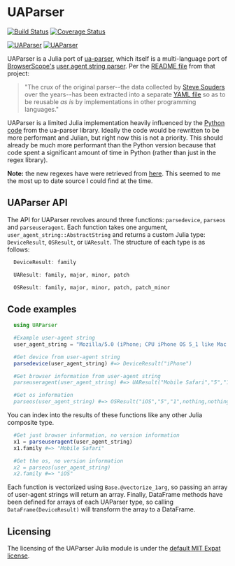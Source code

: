 # UAParser

[![Build Status](https://travis-ci.org/JuliaWeb/UAParser.jl.svg?branch=master)](https://travis-ci.org/JuliaWeb/UAParser.jl)
[![Coverage Status](https://coveralls.io/repos/JuliaWeb/UAParser.jl/badge.svg)](https://coveralls.io/r/JuliaWeb/UAParser.jl)

[![UAParser](http://pkg.julialang.org/badges/UAParser_0.3.svg)](http://pkg.julialang.org/?pkg=UAParser&ver=0.3)
[![UAParser](http://pkg.julialang.org/badges/UAParser_0.4.svg)](http://pkg.julialang.org/?pkg=UAParser&ver=0.4)

UAParser is a Julia port of [ua-parser](https://github.com/tobie/ua-parser), which itself is a multi-language port of [BrowserScope's](http://www.browserscope.org) [user agent string parser](http://code.google.com/p/ua-parser/). Per the [README file](https://github.com/tobie/ua-parser/blob/master/README.markdown) from that project:

> "The crux of the original parser--the data collected by [Steve Souders](http://stevesouders.com/) over the years--has been extracted into a separate [YAML file](https://github.com/tobie/ua-parser/blob/master/regexes.yaml) so as to be reusable _as is_ by implementations in other programming languages."

UAParser is a limited Julia implementation heavily influenced by the [Python code](https://github.com/tobie/ua-parser/tree/master/py) from the ua-parser
library.  Ideally the code would be rewritten to be more performant and Julian, but right now this is not a priority.  This should already be much more
performant than the Python version because that code spent a significant amount of time in Python (rather than just in the regex library).

**Note:** the new regexes have were retrieved from [here](https://github.com/ua-parser/uap-core/blob/master/regexes.yaml).  This seemed to me the most up to
date source I could find at the time.

## UAParser API

The API for UAParser revolves around three functions: `parsedevice`, `parseos` and `parseuseragent`. Each function takes one argument, `user_agent_string::AbstractString` and returns a custom Julia type: `DeviceResult`, `OSResult`, or `UAResult`. The structure of each type is as follows:

```julia
  DeviceResult: family

  UAResult: family, major, minor, patch

  OSResult: family, major, minor, patch, patch_minor

```

## Code examples

```julia
  using UAParser

  #Example user-agent string
  user_agent_string = "Mozilla/5.0 (iPhone; CPU iPhone OS 5_1 like Mac OS X) AppleWebKit/534.46 (KHTML, like Gecko) Version/5.1 Mobile/9B179 Safari/7534.48.3"

  #Get device from user-agent string
  parsedevice(user_agent_string) #=> DeviceResult("iPhone")

  #Get browser information from user-agent string
  parseuseragent(user_agent_string) #=> UAResult("Mobile Safari","5","1",nothing)

  #Get os information
  parseos(user_agent_string) #=> OSResult("iOS","5","1",nothing,nothing)

```

You can index into the results of these functions like any other Julia composite type.

```julia
  #Get just browser information, no version information
  x1 = parseuseragent(user_agent_string)
  x1.family #=> "Mobile Safari"

  #Get the os, no version information
  x2 = parseos(user_agent_string)
  x2.family #=> "iOS"

```

Each function is vectorized using `Base.@vectorize_1arg`, so passing an array of user-agent strings will return an array. Finally, DataFrame methods have been defined for arrays of each UAParser type, so calling `DataFrame(DeviceResult)` will transform the array to a DataFrame.

## Licensing

The licensing of the UAParser Julia module is under the [default MIT Expat license](https://github.com/JuliaWeb/UAParser.jl/blob/master/LICENSE.md).
